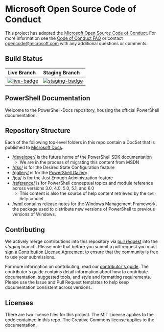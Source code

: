 # Microsoft Open Source Code of Conduct

This project has adopted the [Microsoft Open Source Code of Conduct](https://opensource.microsoft.com/codeofconduct/).
For more information see the [Code of Conduct FAQ](https://opensource.microsoft.com/codeofconduct/faq/) or contact [opencode@microsoft.com](mailto:opencode@microsoft.com) with any additional questions or comments.

[live-badge]: https://powershell.visualstudio.com/PowerShell-Docs/_apis/build/status/PowerShell-Docs-CI?branchName=live
[staging-badge]: https://powershell.visualstudio.com/PowerShell-Docs/_apis/build/status/PowerShell-Docs-CI?branchName=staging

## Build Status

| Live Branch | Staging Branch |
|:------------|:---------------|
| [![live-badge][]][live-badge] | [![staging-badge][]][staging-badge]

## PowerShell Documentation

Welcome to the PowerShell-Docs repository, housing the official PowerShell documentation.

## Repository Structure

Each of the following top-level folders in this repo contain a DocSet that is published to [Microsoft Docs](https://docs.microsoft.com/powershell).

- [/developer/](https://docs.microsoft.com/powershell/developer/) is the future home of the PowerShell SDK documentation
  - We are in the process of migrating this content from MSDN
- [/dsc/](https://docs.microsoft.com/powershell/dsc/) is for the Desired State Configuration feature
- [/gallery/](https://docs.microsoft.com/powershell/gallery) is for the [PowerShell Gallery](https://www.powershellgallery.com/)
- [/jea/](https://docs.microsoft.com/powershell/jea/) is for the Just Enough Administration feature
- [/reference/](https://docs.microsoft.com/powershell/scripting/) is for PowerShell conceptual
  topics and module reference across versions 3.0, 4.0, 5.0, 5.1, and 6.0
  - This content is also the source of help content retrieved by the `Get-Help` cmdlet
- [/wmf](https://docs.microsoft.com/powershell/wmf/readme) contains release notes for the Windows
  Management Framework, the package used to distribute new versions of PowerShell to previous versions of Windows.

## Contributing

We actively merge contributions into this repository via [pull request](https://help.github.com/articles/using-pull-requests/)
into the *staging* branch.
Please note that before you submit a pull request you must [sign a Contribution License Agreement](https://cla.microsoft.com/)
to ensure that the community is free to use your submissions.

For more information on contributing, read our [contributor's guide](CONTRIBUTING.md).
The contributor's guide contains detail information about how to contribute documentation,
suggested tools, and style and formatting requirements.
Please use the Issue and Pull Request templates to help keep documentation consistent across versions.

## Licenses

There are two license files for this project.
The MIT License applies to the code contained in this repo.
The Creative Commons license applies to the documentation.